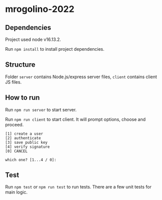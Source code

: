 # mrogolino-2022

## Dependencies
Project used node v16.13.2.

Run `npm install` to install project dependencies.

## Structure
Folder `server` contains Node.js/express server files, `client` contains client JS files.

## How to run
Run `npm run server` to start server.

Run `npm run client` to start client. It will prompt options, choose and proceed.

```shell
[1] create a user
[2] authenticate
[3] save public key
[4] verify signature
[0] CANCEL

which one? [1...4 / 0]:
```

## Test
Run `npm test` or `npm run test` to run tests. There are a few unit tests for main logic.
